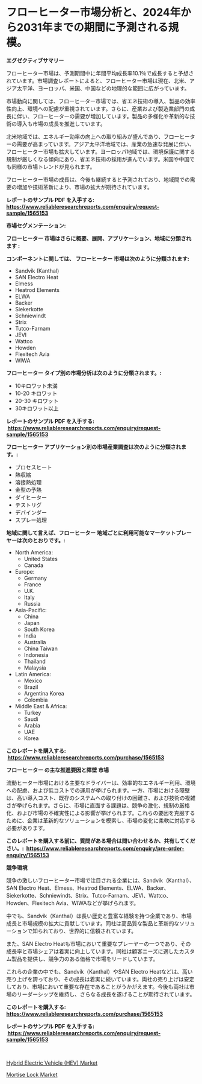 <p><h1>フローヒーター市場分析と、2024年から2031年までの期間に予測される規模。</h1></p><p><strong>エグゼクティブサマリー</strong></p>
<p><p>フローヒーター市場は、予測期間中に年間平均成長率10.1％で成長すると予想されています。市場調査レポートによると、フローヒーター市場は現在、北米、アジア太平洋、ヨーロッパ、米国、中国などの地理的な範囲に広がっています。</p><p>市場動向に関しては、フローヒーター市場では、省エネ技術の導入、製品の効率性向上、環境への配慮が重視されています。さらに、産業および製造業部門の成長に伴い、フローヒーターの需要が増加しています。製品の多様化や革新的な技術の導入も市場の成長を推進しています。</p><p>北米地域では、エネルギー効率の向上への取り組みが盛んであり、フローヒーターの需要が高まっています。アジア太平洋地域では、産業の急速な発展に伴い、フローヒーター市場も拡大しています。ヨーロッパ地域では、環境保護に関する規制が厳しくなる傾向にあり、省エネ技術の採用が進んでいます。米国や中国でも同様の市場トレンドが見られます。</p><p>フローヒーター市場の成長は、今後も継続すると予測されており、地域間での需要の増加や技術革新により、市場の拡大が期待されています。</p></p>
<p><strong>レポートのサンプル PDF を入手する: <a href="https://www.reliableresearchreports.com/enquiry/request-sample/1565153">https://www.reliableresearchreports.com/enquiry/request-sample/1565153</a></strong></p>
<p><strong>市場セグメンテーション:</strong></p>
<p><strong> フローヒーター 市場はさらに概要、展開、アプリケーション、地域に分類されます :</strong></p>
<p><strong>コンポーネントに関しては、 フローヒーター 市場は次のように分類されます: &nbsp;</strong></p>
<p><ul><li>Sandvik (Kanthal)</li><li>SAN Electro Heat</li><li>Elmess</li><li>Heatrod Elements</li><li>ELWA</li><li>Backer</li><li>Siekerkotte</li><li>Schniewindt</li><li>Strix</li><li>Tutco-Farnam</li><li>JEVI</li><li>Wattco</li><li>Howden</li><li>Flexitech Avia</li><li>WIWA</li></ul></p>
<p><strong> フローヒーター タイプ別の市場分析は次のように分類されます。:</strong></p>
<p><ul><li>10キロワット未満</li><li>10-20 キロワット</li><li>20-30 キロワット</li><li>30キロワット以上</li></ul></p>
<p><strong>レポートのサンプル PDF を入手する: &nbsp;<a href="https://www.reliableresearchreports.com/enquiry/request-sample/1565153">https://www.reliableresearchreports.com/enquiry/request-sample/1565153</a></strong></p>
<p><strong> フローヒーター アプリケーション別の市場産業調査は次のように分類されます。:</strong></p>
<p><ul><li>プロセスヒート</li><li>熱収縮</li><li>溶接熱処理</li><li>金型の予熱</li><li>ダイヒーター</li><li>テストリグ</li><li>デバインダー</li><li>スプレー処理</li></ul></p>
<p><strong>地域に関して言えば、フローヒーター 地域ごとに利用可能なマーケットプレーヤーは次のとおりです。:</strong></p>
<p><ul>
    <li>
        North America:
        <ul>
            <li>United States</li>
            <li>Canada</li>
        </ul>
    </li>
    <li>
        Europe:
        <ul>
            <li>Germany</li>
            <li>France</li>
            <li>U.K.</li>
            <li>Italy</li>
            <li>Russia</li>
        </ul>
    </li>
    <li>
        Asia-Pacific:
        <ul>
            <li>China</li>
            <li>Japan</li>
            <li>South Korea</li>
            <li>India</li>
            <li>Australia</li>
            <li>China Taiwan</li>
            <li>Indonesia</li>
            <li>Thailand</li>
            <li>Malaysia</li>
        </ul>
    </li>
    <li>
        Latin America:
        <ul>
            <li>Mexico</li>
            <li>Brazil</li>
            <li>Argentina Korea</li>
            <li>Colombia</li>
        </ul>
    </li>
    <li>
        Middle East & Africa:
        <ul>
            <li>Turkey</li>
            <li>Saudi</li>
            <li>Arabia</li>
            <li>UAE</li>
            <li>Korea</li>
        </ul>
    </li>
    </ul></p>
<p><strong>このレポートを購入する: &nbsp;<a href="https://www.reliableresearchreports.com/purchase/1565153">https://www.reliableresearchreports.com/purchase/1565153</a></strong></p>
<p><strong>フローヒーター の主な推進要因と障壁 市場</strong></p>
<p><p>流動ヒーター市場における主要なドライバーは、効率的なエネルギー利用、環境への配慮、および低コストでの運用が挙げられます。一方、市場における障壁は、高い導入コスト、既存のシステムへの取り付けの困難さ、および技術の複雑さが挙げられます。さらに、市場に直面する課題は、競争の激化、規制の厳格化、および市場の不確実性による影響が挙げられます。これらの要因を克服するために、企業は革新的なソリューションを模索し、市場の変化に柔軟に対応する必要があります。</p></p>
<p><strong>このレポートを購入する前に、質問がある場合は問い合わせるか、共有してください。:&nbsp; <a href="https://www.reliableresearchreports.com/enquiry/pre-order-enquiry/1565153">https://www.reliableresearchreports.com/enquiry/pre-order-enquiry/1565153</a></strong></p>
<p><strong>競争環境</strong></p>
<p><p>競争の激しいフローヒーター市場で注目される企業には、Sandvik（Kanthal）、SAN Electro Heat、Elmess、Heatrod Elements、ELWA、Backer、Siekerkotte、Schniewindt、Strix、Tutco-Farnam、JEVI、Wattco、Howden、Flexitech Avia、WIWAなどが挙げられます。</p><p>中でも、Sandvik（Kanthal）は長い歴史と豊富な経験を持つ企業であり、市場成長と市場規模の拡大に貢献しています。同社は高品質な製品と革新的なソリューションで知られており、世界的に信頼されています。</p><p>また、SAN Electro Heatも市場において重要なプレーヤーの一つであり、その成長率と市場シェアは着実に向上しています。同社は顧客ニーズに適したカスタム製品を提供し、競争力のある価格で市場をリードしています。</p><p>これらの企業の中でも、Sandvik（Kanthal）やSAN Electro Heatなどは、高い売り上げを誇っており、その成長は着実に続いています。両社の売り上げは安定しており、市場において重要な存在であることがうかがえます。今後も両社は市場のリーダーシップを維持し、さらなる成長を遂げることが期待されています。</p></p>
<p><strong>このレポートを購入する: &nbsp; <a href="https://www.reliableresearchreports.com/purchase/1565153">https://www.reliableresearchreports.com/purchase/1565153</a></strong></p>
<p><strong>レポートのサンプル PDF を入手する: &nbsp;<a href="https://www.reliableresearchreports.com/enquiry/request-sample/1565153">https://www.reliableresearchreports.com/enquiry/request-sample/1565153</a></strong><strong></strong></p>
<p>&nbsp;</p>
<p><p><a href="https://butternut-bug-553.notion.site/Hybrid-Electric-Vehicle-HEV-Market-Size-Growth-Outlook-from-2024-to-2031-projecting-at-Market-s--b8aaf1b5156145d3b551c8cd47c2a859">Hybrid Electric Vehicle (HEV) Market</a></p><p><a href="https://github.com/Glendatilghmankmgz0rbhwpy/Market-Research-Report-List-1/blob/main/mortise-lock-market.md">Mortise Lock Market</a></p></p>